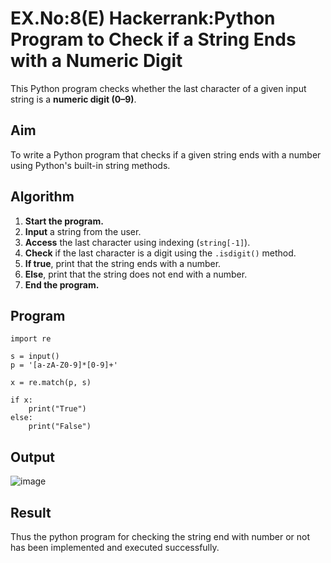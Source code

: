 #  EX.No:8(E) Hackerrank:Python Program to Check if a String Ends with a Numeric Digit

This Python program checks whether the last character of a given input string is a **numeric digit (0–9)**.


##  Aim

To write a Python program that checks if a given string ends with a number using Python's built-in string methods.

##  Algorithm

1. **Start the program.**
2. **Input** a string from the user.
3. **Access** the last character using indexing (`string[-1]`).
4. **Check** if the last character is a digit using the `.isdigit()` method.
5. **If true**, print that the string ends with a number.
6. **Else**, print that the string does not end with a number.
7. **End the program.**


##  Program
```
import re 

s = input() 
p = '[a-zA-Z0-9]*[0-9]+' 

x = re.match(p, s) 

if x: 
    print("True") 
else: 
    print("False")

```

## Output
![image](https://github.com/user-attachments/assets/7501adc1-d9eb-4a06-8ac2-785c7844ed6b)

## Result
Thus the python program for checking the string end with number or not has been implemented and 
executed successfully. 
